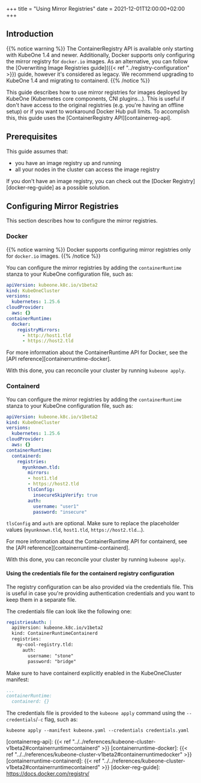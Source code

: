 +++
title = "Using Mirror Registries"
date = 2021-12-01T12:00:00+02:00
+++

## Introduction

{{% notice warning %}}
The ContainerRegistry API is available only starting with KubeOne 1.4 and
newer. Additionally, Docker supports only configuring the mirror registry for
`docker.io` images. As an alternative, you can follow the
[Overwriting Image Registries guide]({{< ref "../registry-configuration" >}})
guide, however it's considered as legacy. We recommend upgrading to KubeOne 1.4
and migrating to containerd.
{{% /notice %}}

This guide describes how to use mirror registries for images deployed by
KubeOne (Kubernetes core components, CNI plugins...). This is useful if don't
have access to the original registries (e.g. you're having an offline setup)
or if you want to workaround Docker Hub pull limits. To accomplish this, this
guide uses the [ContainerRegistry API][containerreg-api].

## Prerequisites

This guide assumes that:

* you have an image registry up and running
* all your nodes in the cluster can access the image registry

If you don't have an image registry, you can check out the
[Docker Registry][docker-reg-guide] as a possible solution.

## Configuring Mirror Registries

This section describes how to configure the mirror registries.

### Docker

{{% notice warning %}}
Docker supports configuring mirror registries only for `docker.io` images.
{{% /notice %}}

You can configure the mirror registries by adding the `containerRuntime`
stanza to your KubeOne configuration file, such as:

```yaml
apiVersion: kubeone.k8c.io/v1beta2
kind: KubeOneCluster
versions:
  kubernetes: 1.25.6
cloudProvider:
  aws: {}
containerRuntime:
  docker:
    registryMirrors:
      - http://host1.tld
      - https://host2.tld
```

For more information about the ContainerRuntime API for Docker, see the
[API reference][containerruntime-docker].

With this done, you can reconcile your cluster by running `kubeone apply`.

### Containerd

You can configure the mirror registries by adding the `containerRuntime`
stanza to your KubeOne configuration file, such as:

```yaml
apiVersion: kubeone.k8c.io/v1beta2
kind: KubeOneCluster
versions:
  kubernetes: 1.25.6
cloudProvider:
  aws: {}
containerRuntime:
  containerd:
    registries:
      myunknown.tld:
        mirrors:
        - host1.tld
        - https://host2.tld
        tlsConfig:
          insecureSkipVerify: true
        auth:
          username: "user1"
          password: "insecure"
```

`tlsConfig` and `auth` are optional. Make sure to replace the placeholder
values (`myunknown.tld`, `host1.tld`, `https://host2.tld`...).

For more information about the ContainerRuntime API for containerd, see the
[API reference][containerruntime-containerd].

With this done, you can reconcile your cluster by running `kubeone apply`.

#### Using the credentials file for the containerd registry configuration

The registry configuration can be also provided via the credentials file. This
is useful in case you're providing authentication credentials and you want to
keep them in a separate file.

The credentials file can look like the following one:

```yaml
registriesAuth: |
  apiVersion: kubeone.k8c.io/v1beta2
  kind: ContainerRuntimeContainerd
  registries:
    my-cool-registry.tld:
      auth:
        username: "stone"
        password: "bridge"
```

Make sure to have containerd explicitly enabled in the KubeOneCluster manifest:

```yaml
...
containerRuntime:
  containerd: {}
```

The credentials file is provided to the `kubeone apply` command using the
`--credentials`/`-c` flag, such as:

```
kubeone apply --manifest kubeone.yaml --credentials credentials.yaml
```

[containerreg-api]: {{< ref "../../references/kubeone-cluster-v1beta2#containerruntimecontainerd" >}}
[containerruntime-docker]: {{< ref "../../references/kubeone-cluster-v1beta2#containerruntimedocker" >}}
[containerruntime-containerd]: {{< ref "../../references/kubeone-cluster-v1beta2#containerruntimecontainerd" >}}
[docker-reg-guide]: https://docs.docker.com/registry/
